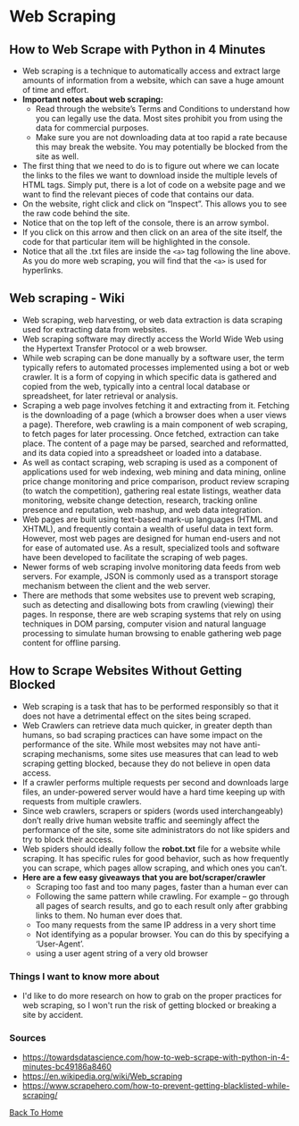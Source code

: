 # Web Scraping

## How to Web Scrape with Python in 4 Minutes

- Web scraping is a technique to automatically access and extract large amounts of information from a website, which can save a huge amount of time and effort.
- **Important notes about web scraping:**
  - Read through the website’s Terms and Conditions to understand how you can legally use the data. Most sites prohibit you from using the data for commercial purposes.
  - Make sure you are not downloading data at too rapid a rate because this may break the website. You may potentially be blocked from the site as well.
- The first thing that we need to do is to figure out where we can locate the links to the files we want to download inside the multiple levels of HTML tags. Simply put, there is a lot of code on a website page and we want to find the relevant pieces of code that contains our data.
- On the website, right click and click on “Inspect”. This allows you to see the raw code behind the site.
- Notice that on the top left of the console, there is an arrow symbol.
- If you click on this arrow and then click on an area of the site itself, the code for that particular item will be highlighted in the console.
- Notice that all the .txt files are inside the `<a>` tag following the line above. As you do more web scraping, you will find that the `<a>` is used for hyperlinks.

## Web scraping - Wiki

- Web scraping, web harvesting, or web data extraction is data scraping used for extracting data from websites.
- Web scraping software may directly access the World Wide Web using the Hypertext Transfer Protocol or a web browser.
- While web scraping can be done manually by a software user, the term typically refers to automated processes implemented using a bot or web crawler. It is a form of copying in which specific data is gathered and copied from the web, typically into a central local database or spreadsheet, for later retrieval or analysis.
- Scraping a web page involves fetching it and extracting from it. Fetching is the downloading of a page (which a browser does when a user views a page). Therefore, web crawling is a main component of web scraping, to fetch pages for later processing. Once fetched, extraction can take place. The content of a page may be parsed, searched and reformatted, and its data copied into a spreadsheet or loaded into a database. 
- As well as contact scraping, web scraping is used as a component of applications used for web indexing, web mining and data mining, online price change monitoring and price comparison, product review scraping (to watch the competition), gathering real estate listings, weather data monitoring, website change detection, research, tracking online presence and reputation, web mashup, and web data integration.
- Web pages are built using text-based mark-up languages (HTML and XHTML), and frequently contain a wealth of useful data in text form. However, most web pages are designed for human end-users and not for ease of automated use. As a result, specialized tools and software have been developed to facilitate the scraping of web pages.
- Newer forms of web scraping involve monitoring data feeds from web servers. For example, JSON is commonly used as a transport storage mechanism between the client and the web server.
- There are methods that some websites use to prevent web scraping, such as detecting and disallowing bots from crawling (viewing) their pages. In response, there are web scraping systems that rely on using techniques in DOM parsing, computer vision and natural language processing to simulate human browsing to enable gathering web page content for offline parsing.

## How to Scrape Websites Without Getting Blocked

- Web scraping is a task that has to be performed responsibly so that it does not have a detrimental effect on the sites being scraped. 
- Web Crawlers can retrieve data much quicker, in greater depth than humans, so bad scraping practices can have some impact on the performance of the site. While most websites may not have anti-scraping mechanisms, some sites use measures that can lead to web scraping getting blocked, because they do not believe in open data access.
- If a crawler performs multiple requests per second and downloads large files, an under-powered server would have a hard time keeping up with requests from multiple crawlers.
- Since web crawlers, scrapers or spiders (words used interchangeably) don’t really drive human website traffic and seemingly affect the performance of the site, some site administrators do not like spiders and try to block their access.
- Web spiders should ideally follow the **robot.txt** file for a website while scraping. It has specific rules for good behavior, such as how frequently you can scrape, which pages allow scraping, and which ones you can’t.
- **Here are a few easy giveaways that you are bot/scraper/crawler**
  - Scraping too fast and too many pages, faster than a human ever can
  - Following the same pattern while crawling. For example – go through all pages of search results, and go to each result only after grabbing links to them. No human ever does that.
  - Too many requests from the same IP address in a very short time
  - Not identifying as a popular browser. You can do this by specifying a ‘User-Agent’.
  - using a user agent string of a very old browser
### Things I want to know more about
- I'd like to do more research on how to grab on the proper practices for web scraping, so I won't run the risk of getting blocked or breaking a site by accident.
### Sources

- <https://towardsdatascience.com/how-to-web-scrape-with-python-in-4-minutes-bc49186a8460>
- <https://en.wikipedia.org/wiki/Web_scraping>
- <https://www.scrapehero.com/how-to-prevent-getting-blacklisted-while-scraping/>

[Back To Home](../README.md)